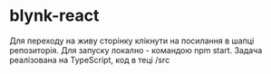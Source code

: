 # blynk-react
Для переходу на живу сторінку клікнути на посилання в шапці репозиторія.
Для запуску локално - командою npm start.
Задача реалізована на TypeScript, код в теці /src
